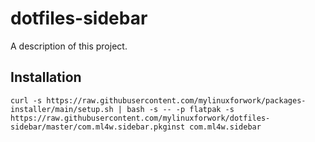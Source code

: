 # dotfiles-sidebar

A description of this project.

## Installation

```
curl -s https://raw.githubusercontent.com/mylinuxforwork/packages-installer/main/setup.sh | bash -s -- -p flatpak -s https://raw.githubusercontent.com/mylinuxforwork/dotfiles-sidebar/master/com.ml4w.sidebar.pkginst com.ml4w.sidebar

```